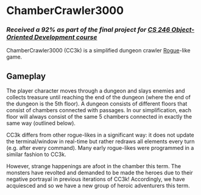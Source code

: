 # ChamberCrawler3000

### _Received a 92% as part of the final project for [CS 246 Object-Oriented Development course](https://cs.uwaterloo.ca//current/courses/course_descriptions/cDescr/newCDescr/CS246)_

ChamberCrawler3000 (CC3k) is a simplified dungeon crawler [Rogue](https://en.wikipedia.org/wiki/Rogue_(video_game))-like game.

## Gameplay
The player character moves through a dungeon and slays enemies and collects treasure until reaching the end of the dungeon (where the end of the dungeon is the 5th floor). A dungeon consists of different floors that consist of chambers connected with passages. In our simplification, each floor will always consist of the same 5 chambers connected in exactly the same way (outlined below).


CC3k differs from other rogue-likes in a significant way: it does not update the terminal/window in real-time but rather redraws all elements every turn (e.g. after every command). Many early rogue-likes were programmed in a similar fashion to CC3k.

However, strange happenings are afoot in the chamber this term. The monsters have revolted and demanded to be made the heroes due to their negative portrayal in previous iterations of CC3k! Accordingly, we have acquiesced and so we have a new group of heroic adventurers this term.
